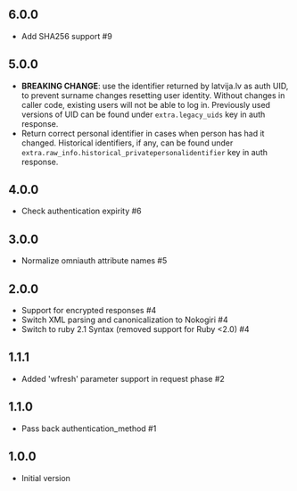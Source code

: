 ## 6.0.0

- Add SHA256 support #9

## 5.0.0

- **BREAKING CHANGE**: use the identifier returned by latvija.lv as auth UID, to prevent surname changes resetting user identity. Without changes in caller code, existing users will not be able to log in. Previously used versions of UID can be found under `extra.legacy_uids` key in auth response.
- Return correct personal identifier in cases when person has had it changed. Historical identifiers, if any, can be found under `extra.raw_info.historical_privatepersonalidentifier` key in auth response.

## 4.0.0

- Check authentication expirity #6

## 3.0.0

- Normalize omniauth attribute names #5

## 2.0.0

- Support for encrypted responses #4
- Switch XML parsing and canonicalization to Nokogiri #4
- Switch to ruby 2.1 Syntax (removed support for Ruby <2.0) #4

## 1.1.1

- Added 'wfresh' parameter support in request phase #2

## 1.1.0

- Pass back authentication_method #1

## 1.0.0

- Initial version
